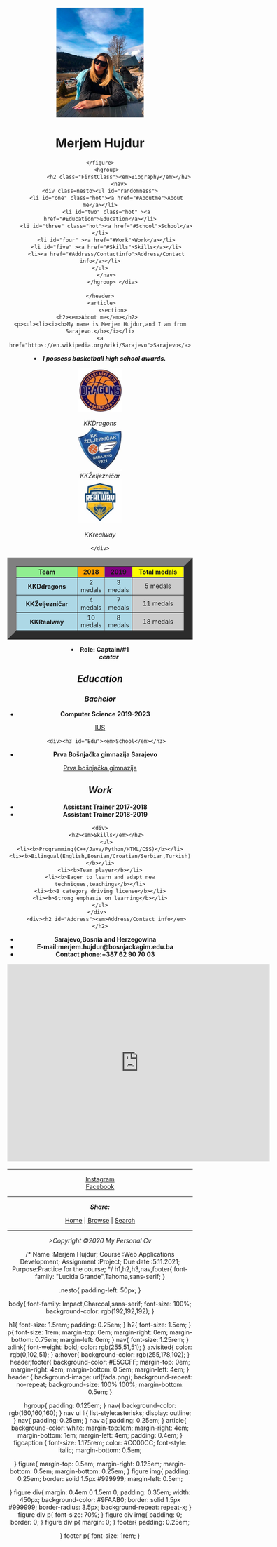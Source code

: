 <!DOCTYPE html>
<html>
<head>
	    <meta charset="UTF-8">
	<title>Merjem Hujdur</title>
	<link rel="stylesheet" type="text/css" href="merjem.css">
</head>
<body>
		<header>
	<figure>
		<p><img src="merjem.jpg"alt="This is my photo" width="200" height="250" align="bottom"><h1 id="FirstId">Merjem Hujdur</h1></p>

	</figure>
		<hgroup>
				<h2 class="FirstClass"><em>Biography</em></h2>
				<nav>
	<div class=nesto><ul id="randomness">
		<li id="one" class="hot"><a href="#Aboutme">About me</a></li>
		<li id="two" class="hot" ><a href="#Education">Education</a></li>
		<li id="three" class="hot"><a href="#School">School</a></li>
		<li id="four" ><a href="#Work">Work</a></li>
		<li id="five" ><a href="#Skills">Skills</a></li>
		<li><a href="#Address/Contactinfo">Address/Contact info</a></li>
	</ul>
		</nav>
			</hgroup> </div>
		
	</header>
		<article>	
			<section>
	<h2><em>About me</em></h2>	
	<p><ul><li><i><b>My name is Merjem Hujdur,and I am from Sarajevo.</b></i></li>
	<a href="https://en.wikipedia.org/wiki/Sarajevo">Sarajevo</a>
<li><b><i>I possess basketball high school awards.</i></b></p></li></ul>
<table border="20" bgcolor="lightblue">
	<tr>
		<th width="150" bgcolor="lightgreen">Team</th>
		<th bgcolor="orange">2018</th>
		<th bgcolor="purple">2019</th>
		<th width="150" bgcolor="yellow">Total medals</th>
	</tr>
	<div>
	<figure>
		<p><img src="dragons.jpg"alt="Club Logo"width="100" height="100"> <figcaption><em>KKDragons</em></figcaption>
	       <img src="zeljeznicar.jpg" alt="Club Logo2"width="100" height="100"><figcaption><em>KKŽeljezničar</em></figcaption>
		   <img src="realway.jpg"alt="Club Logo3" width="100" height="100"></p><figcaption><em>KKrealway</em></figcaption>

    </div>
</figure>
</section>
    <div>
	<tr>
		<th>KKDdragons</th>
		<td>2 medals</td>
		<td>3 medals</td>
		<td bgcolor="#cccccc" align="middle">5 medals</td>
	</tr>
	<tr>
		<th>KKŽeljezničar</th>
		<td>4 medals</td>
		<td>7 medals</td>
		<td bgcolor="#cccccc" align="middle">11 medals</td>
	</tr>
		<th>KKRealway</th>
		<td>10 medals</td>
		<td>8 medals</td>
		<td bgcolor="#cccccc" align="middle">18 medals</td>
</table>
	</div>
	<div>
<dl>
	<p><dt><strong><li>Role: Captain/#1</li></strong></dt>
	<dd><em><strong>centar</strong></em></dd>
	
</dl>
	</div>
		<h2><em>Education</em></h2>
<dt><h3><em>Bachelor</em></h3></dt>
<p class="FirstClass">	<ul><li><b>Computer Science 2019-2023</b></li></ul></p>
	<a href="https://www.ius.edu.ba/">IUS</a>

		<div><h3 id="Edu"><em>School</em></h3>
<p>	<ul>
	<li><b>Prva Bošnjačka gimnazija Sarajevo</b></li>
</ul>
	<a href="https://bosnjackagim.edu.ba">Prva bošnjačka gimnazija</a>
</p>
	</div>
	<div>
			<h2><em>Work</em></h2>
<p> <ul>
	<li><b>Assistant Trainer 2017-2018</b></li> 
	<li><b>Assistant Trainer 2018-2019</b></li>
	</ul>
</div>
</p>

	<div>
		<h2><em>Skills</em></h2>
		<ul>
	<li><b>Programming(C++/Java/Python/HTML/CSS)</b></li>
	<li><b>Bilingual(English,Bosnian/Croatian/Serbian,Turkish)</b></li>
	<li><b>Team player</b></li>
	<li><b>Eager to learn and adapt new techniques,teachings</b></li>
	<li><b>B category driving license</b></li>
	<li><b>Strong emphasis on learning</b></li>
	</ul>
	</div>	
		<div><h2 id="Address"><em>Address/Contact info</em></h2>
<p><ul><li><b>Sarajevo,Bosnia and Herzegowina</b></li>
<li><b>E-mail:merjem.hujdur@bosnjackagim.edu.ba</b></li>
<li><b>Contact phone:+387 62 90 70 03</b></li>
</ul></p>
		</div> 
		<iframe src="https://www.google.com/maps/place/Sarajevo/@43.8936377,18.2429079,11z/data=!3m1!4b1!4m5!3m4!1s0x4758cbb1ed719bd1:0x562ecda6de87b33e!8m2!3d43.8562586!4d18.4130763" width="600" height="450" frameborder="0" style="border:0;" allowfullscreen="" aria-hidden="false" tabindex="0"></iframe>
		<hr>
<section>
<a href="https://www.instagram.com/merjemhujdur/?hl=hr">Instagram</a> <br>
<a href="https://m.facebook.com/merjem.hujdur.5?locale2=bs_BA">Facebook</a><br>
</section>
<section>
		<hr>
	<p><i><b>Share:</b></i>
	
</section>

</article>
<footer>
	<p> <a href="#">Home</a>  | <a href="#">Browse</a> | <a href="#">Search</a></p>
	<hr>
	<p><em>>Copyright &copy;<time>2020</time>
	My Personal Cv</em></p>
	</hr>
</footer>	
</body>
</html>

/*
Name :Merjem Hujdur;
Course :Web Applications Development;
Assignment :Project;
Due date :5.11.2021;
Purpose:Practice for the course;
*/
h1,h2,h3,nav,footer{
	font-family: "Lucida Grande",Tahoma,sans-serif;
}


.nesto{
	padding-left: 50px;
}

body{
	font-family: Impact,Charcoal,sans-serif;
	font-size: 100%;
	background-color: rgb(192,192,192);
}

h1{
	font-size: 1.5rem;
	padding: 0.25em;
}
h2{
	font-size: 1.5em;
}
p{
	font-size: 1rem;
	margin-top: 0em;
	margin-right: 0em;
	margin-bottom: 0.75em;
	margin-left: 0em;
}
nav{
	font-size: 1.25rem;
}
a:link{
	font-weight: bold;
	color: rgb(255,51,51);
}
a:visited{
	color: rgb(0,102,51);
}
a:hover{
	background-color: rgb(255,178,102);
}
header,footer{
	background-color: #E5CCFF;
	margin-top: 0em;
	margin-right: 4em;
	margin-bottom: 0.5em;
	margin-left: 4em;
}
header
{
	background-image: url(fada.png);
	background-repeat: no-repeat;
	background-size: 100% 100%;
	margin-bottom: 0.5em;
}

 hgroup{
 	padding: 0.125em;
 }
 nav{
 	background-color: rgb(160,160,160);
 }
 nav ul li{
 	list-style:asterisks;
 	display: outline;
 }
 nav{
 	padding: 0.25em;
 }
 nav a{
 	padding: 0.25em;
 }
 article{
 	background-color: white;
 	margin-top:1em;
 	margin-right: 4em;
 	margin-bottom: 1em;
 	margin-left: 4em;
 	padding: 0.4em;
 }
 figcaption {
 	font-size: 1.175rem;
 	color: #CC00CC;
 	font-style: italic;
 	margin-bottom: 0.5em;

 }
 figure{
 	margin-top: 0.5em;
 	margin-right: 0.125em;
 	margin-bottom: 0.5em;
 	margin-bottom: 0.25em;
 }
 figure img{
 	padding: 0.25em;
 	border: solid 1.5px #999999;
 	margin-left: 0.5em;

 }
 figure div{
 	margin: 0.4em 0 1.5em 0;
 	padding: 0.35em;
 	width: 450px;
 	background-color: #9FAAB0;
 	border: solid 1.5px #999999;
 	border-radius: 3.5px;
 	background-repeat: repeat-x;
 }
 figure div p{
 	font-size: 70%;
 }
 figure div img{
 	padding: 0;
 	border: 0;
 }
 figure div p{
 	margin: 0;
 }
 footer{
 	padding: 0.25em;

 }
 footer p{
 	font-size: 1rem;
 }
 
